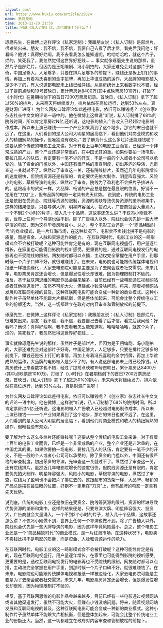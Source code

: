 ```yaml
---
layout: post
url: https://www.huxiu.com/article/25024
name: 黑马良驹
time: 2013-12-20 21:50
title: 别说《私人订制》烂，烂也赚钱！为什么？！
---
```

琢磨先生，在微博上这样评论《私家定制》：我跟朋友说：《私人订制》是部烂片，很难笑出来。朋友：我不信，我不信，我要自己去看了后才信。看完后我问他：好看吗？他说：真得好烂啊，我不去看我怎么能知道呢，哈哈哈哈哈，就这个片子，烂的，笑死我了。我忽然觉得这世界好犯贱....... 事实就像琢磨先生说的那样，虽然片子是部烂片，但因为是王朔编剧、冯小刚拍的，大家还难免会对这部片子好奇，中国足够大，人足够多，只要在排片足够多的前提下，赚钱还是板上钉钉的事情。再加上有着冯氏喜剧的金字招牌，再加上华谊成熟的运作，大品牌的电影植入是少不了的，有人说这部电影未上线已经挣钱。从票房统计上来看数字也不错，经过了提前点映和19号首映日，累计票房达8400万(其中点映票房1010万)，打破了《小时代》在暑期档创下的首日7200万票房纪录。首映日，《私人订制》拿下了超过50%的排片，未来两天将继续发力，排片依然在高位运行，达到53%左右，真是财源广进呀！ 为什么网友口碑评论如此差得电影，依旧可以赚钱呢？《创业家》杂志社长牛文文的评论一语中的。他在微博上这样说“听说，私人订制排了68%的院线时间，所以肯定票房过N亿;还听说，这电影的植入广告收入已经超过电影制作成本，所以未上演已赚钱——一个产业如果真到了这个地步，那它的末日也就不远了。在这里，人们看到的是大公司大明星的居高临下，看到他们对商业模式和收入的精细娴熟的操作，但唯独没有观众。” 要了解为什么这么多烂片还能赚钱呢？这要从整个传统的电影工业来讲。对于有着上百年的电影工业而言，已经是一个非常成熟的产业，整个产业还是非常重的，在中国尤其的重。如果你要拍一场电影，要拉几百人的队伍，肯定要有一笔不少的开支，不是一般的个人或者小公司可以承受的。除了资金的门槛以外，中国还有很严格的审查制度，初出茅庐的导演，光审查这一关就过不了。纵然过了审查这一关，还有院线排片，虽然近几年电影院增长的速度很快，但院线资源还是有限的，肯定要优先拍大制作、明星阵容强大、风险小的电影，草根导演的电影，纵然过了审查，院线为了盈利也不会把片子排进去的。这跟超市的货架一样，大品牌、畅销的产品总是摆在最显眼的位置，好钢不一定用在“刀刃”上，但有品牌的电影一定具有先天优势。 说到底，传统的电影工业还是依旧在受资金、院线等资源的限制，资源的稀缺导致优势资源的垄断和集中。这样的结果便是，只要导演大牌、明星阵容强大、投资大，广告商就会大量涌入，一个不到2个小时的片子，植入几十个品牌，这故事还怎么讲？不仅冯小刚做不到，世界上任何一个导演也做不到。除了广告植入以外，院线也会优先排一些大牌导演的电影，因为这样毕竟风险最小。总之，整个电影工业还是一个“商品稀缺时代“的商业模式，是一片红海市场，在这种状况下，电影卖不卖钱比拼不是电影的质量，而是资金、人脉和资源运作的能力。 在互联网时代，电影工业的这一畸形模式会不会被打破呢？这种可能性肯定是有的，现在互联网电视盛行，用户量逐年增长，在家里也可能得到影院的视听感受。更重要的是，通过互联网电视发行的电影再也不受院线的限制，网友随时都可以点播，主动权完全掌握在用户手里，到那时候一个片子口碑不好，就很难赚钱了。在未来，电影院也可能跟传统媒体电视和报纸一样被边缘化，大家去电影院可能是主要是为了去聚会或者社交需求。未来几年，电影票房肯定还会增长，但是爆发性增长却很难，因为物理限制打不破的。 相反，基于互联网思维的电影作品会越来越多，目前已经有一些电影通过视频网站或者其他渠道发行，虽然不可能大火，但赚点小钱没啥问题。将来，随着视频网站发展和互联网电视的普及，这种互联网电影可能会变成一种新的商业模式。这种小制作片子虽然单体不能跟大片相抗衡，但是整体加起来，可能会比整个传统电业工业的份额还大。当然，这一切都建立在政府对内容审查和管制放松的前提下。

琢磨先生，在微博上这样评论《私家定制》：我跟朋友说：《私人订制》是部烂片，很难笑出来。朋友：我不信，我不信，我要自己去看了后才信。看完后我问他：好看吗？他说：真得好烂啊，我不去看我怎么能知道呢，哈哈哈哈哈，就这个片子，烂的，笑死我了。我忽然觉得这世界好犯贱.......

事实就像琢磨先生说的那样，虽然片子是部烂片，但因为是王朔编剧、冯小刚拍的，大家还难免会对这部片子好奇，中国足够大，人足够多，只要在排片足够多的前提下，赚钱还是板上钉钉的事情。再加上有着冯氏喜剧的金字招牌，再加上华谊成熟的运作，大品牌的电影植入是少不了的，有人说这部电影未上线已经挣钱。从票房统计上来看数字也不错，经过了提前点映和19号首映日，累计票房达8400万(其中点映票房1010万)，打破了《小时代》在暑期档创下的首日7200万票房纪录。首映日，《私人订制》拿下了超过50%的排片，未来两天将继续发力，排片依然在高位运行，达到53%左右，真是财源广进呀！

为什么网友口碑评论如此差得电影，依旧可以赚钱呢？《创业家》杂志社长牛文文的评论一语中的。他在微博上这样说“听说，私人订制排了68%的院线时间，所以肯定票房过N亿;还听说，这电影的植入广告收入已经超过电影制作成本，所以未上演已赚钱——一个产业如果真到了这个地步，那它的末日也就不远了。在这里，人们看到的是大公司大明星的居高临下，看到他们对商业模式和收入的精细娴熟的操作，但唯独没有观众。”

要了解为什么这么多烂片还能赚钱呢？这要从整个传统的电影工业来讲。对于有着上百年的电影工业而言，已经是一个非常成熟的产业，整个产业还是非常重的，在中国尤其的重。如果你要拍一场电影，要拉几百人的队伍，肯定要有一笔不少的开支，不是一般的个人或者小公司可以承受的。除了资金的门槛以外，中国还有很严格的审查制度，初出茅庐的导演，光审查这一关就过不了。纵然过了审查这一关，还有院线排片，虽然近几年电影院增长的速度很快，但院线资源还是有限的，肯定要优先拍大制作、明星阵容强大、风险小的电影，草根导演的电影，纵然过了审查，院线为了盈利也不会把片子排进去的。这跟超市的货架一样，大品牌、畅销的产品总是摆在最显眼的位置，好钢不一定用在“刀刃”上，但有品牌的电影一定具有先天优势。

说到底，传统的电影工业还是依旧在受资金、院线等资源的限制，资源的稀缺导致优势资源的垄断和集中。这样的结果便是，只要导演大牌、明星阵容强大、投资大，广告商就会大量涌入，一个不到2个小时的片子，植入几十个品牌，这故事还怎么讲？不仅冯小刚做不到，世界上任何一个导演也做不到。除了广告植入以外，院线也会优先排一些大牌导演的电影，因为这样毕竟风险最小。总之，整个电影工业还是一个“商品稀缺时代“的商业模式，是一片红海市场，在这种状况下，电影卖不卖钱比拼不是电影的质量，而是资金、人脉和资源运作的能力。

在互联网时代，电影工业的这一畸形模式会不会被打破呢？这种可能性肯定是有的，现在互联网电视盛行，用户量逐年增长，在家里也可能得到影院的视听感受。更重要的是，通过互联网电视发行的电影再也不受院线的限制，网友随时都可以点播，主动权完全掌握在用户手里，到那时候一个片子口碑不好，就很难赚钱了。在未来，电影院也可能跟传统媒体电视和报纸一样被边缘化，大家去电影院可能是主要是为了去聚会或者社交需求。未来几年，电影票房肯定还会增长，但是爆发性增长却很难，因为物理限制打不破的。

相反，基于互联网思维的电影作品会越来越多，目前已经有一些电影通过视频网站或者其他渠道发行，虽然不可能大火，但赚点小钱没啥问题。将来，随着视频网站发展和互联网电视的普及，这种互联网电影可能会变成一种新的商业模式。这种小制作片子虽然单体不能跟大片相抗衡，但是整体加起来，可能会比整个传统电业工业的份额还大。当然，这一切都建立在政府对内容审查和管制放松的前提下。

